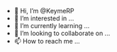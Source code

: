 - 👋 Hi, I’m @KeymeRP
- 👀 I’m interested in ...
- 🌱 I’m currently learning ...
- 💞️ I’m looking to collaborate on ...
- 📫 How to reach me ...

<!---
KeymeRP/KeymeRP is a ✨ special ✨ repository because its `README.md` (this file) appears on your GitHub profile.
You can click the Preview link to take a look at your changes.
--->
